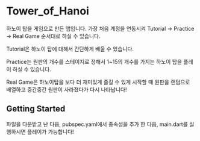 # Tower_of_Hanoi

하노이 탑을 게임으로 만든 앱입니다. 가장 처음 계정을 연동시켜 Tutorial -> Practice -> Real Game 순서대로 하실 수 있습니다. 


Tutorial은 하노이 탑에 대해서 간단하게 배울 수 있습니다.


Practice는 원판의 개수를 스테이지로 정해서 1~15의 개수를 가지는 하노이 탑을 플레이 하실 수 있습니다.


Real Game은 하노이탑을 보다 더 재미있게 즐길 수 있게 시작할 때 원판을 랜덤으로 배열하고 중간중간 원판이 사라졌다가 다시 나타납니다!


## Getting Started

파일을 다운받고 난 다음, pubspec.yaml에서 종속성을 추가 한 다음, main.dart를 실행하시면 플레이가 가능합니다!


